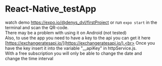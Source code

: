 # React-Native_testApp
watch demo https://expo.io/@denys_dvl/firstProject or run `expo start` in the terminal and scan the QR-code.<br>
There may be a problem with using it on Android (not tested)<br>
Also, to use the app you need to have a key to the api you can get it here [https://exchangeratesapi.io/](https://exchangeratesapi.io/).<br>
Once you have the key insert it into the variable "__apiKey" in httpService.js.<br>
With a free subscription you will only be able to change the date and change the time interval <br>   
